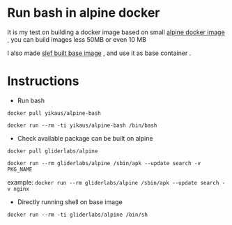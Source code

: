 # Run bash in alpine docker 

It is my test on building a docker image based on small [alpine docker image] , you can build images less 50MB or even 10 MB

I also made [slef built base image] , and use it as base container . 

# Instructions

- Run bash

`docker pull yikaus/alpine-bash`

`docker run --rm -ti yikaus/alpine-bash /bin/bash`

- Check available package can be built on alpine

`docker pull gliderlabs/alpine`

`docker run --rm gliderlabs/alpine /sbin/apk --update search -v PKG_NAME`

example:
`docker run --rm gliderlabs/alpine /sbin/apk --update search -v nginx`

- Directly running shell on base image

`docker run --rm -ti gliderlabs/alpine /bin/sh`

[alpine docker image]: https://github.com/gliderlabs/docker-alpine
[slef built base image]: https://github.com/yikaus/docker-alpine-base
